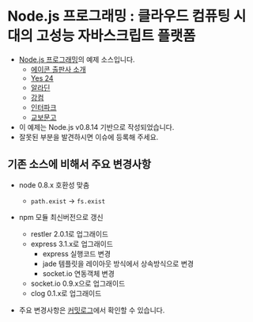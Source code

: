 Node.js 프로그래밍 : 클라우드 컴퓨팅 시대의 고성능 자바스크립트 플랫폼
==========================

* [Node.js 프로그래밍](http://blog.outsider.ne.kr/738)의 예제 소스입니다.
    - [에이콘 출판사 소개](http://www.acornpub.co.kr/book/nodejs)
    - [Yes 24](http://www.yes24.com/24/goods/6271069)
    - [알라딘](http://www.aladin.co.kr/shop/wproduct.aspx?ISBN=8960772763)
    - [강컴](http://kangcom.com/sub/view.asp?topid=5&sku=201202070001)
    - [인터파크](http://book.interpark.com/product/BookDisplay.do?_method=detail&sc.shopNo=0000400000&sc.prdNo=209853133&bookblockname=b_sch&booklinkname=bprd_title)
    - [교보문고](http://www.kyobobook.co.kr/product/detailViewKor.laf?mallGb=KOR&ejkGb=KOR&barcode=9788960772762)
* 이 예제는 Node.js v0.8.14 기반으로 작성되었습니다.
* 잘못된 부분을 발견하시면 이슈에 등록해 주세요.


## 기존 소스에 비해서 주요 변경사항

* node 0.8.x 호환성 맞춤
    * `path.exist` -> `fs.exist`
* npm 모듈 최신버전으로 갱신
    * restler 2.0.1로 업그래이드
    * express 3.1.x로 업그래이드
        * express 실행코드 변경
        * jade 템플릿을 레이아웃 방식에서 상속방식으로 변경
        * socket.io 연동객체 변경
    * socket.io 0.9.x으로 업그래이드 
    * clog 0.1.x로 업그래이드

* 주요 변경사항은 [커밋로그](https://github.com/outsideris/node.js-programming/commit/c0b42b349135b2ad5c85f8f3165bbeec99f6ffb1)에서 확인할 수 있습니다.

